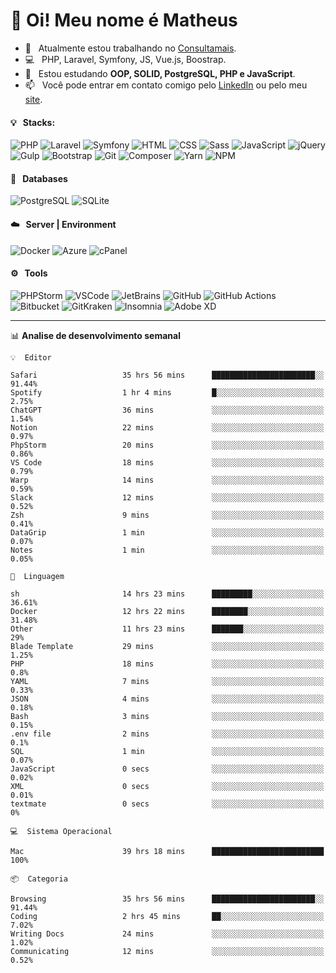 # 👋 Oi! Meu nome é Matheus

- 🔭 &nbsp; Atualmente estou trabalhando no [Consultamais](https://consultamais.com.br/).
- 💻 &nbsp; PHP, Laravel, Symfony, JS, Vue.js, Boostrap.
- 🌱 &nbsp; Estou estudando **OOP, SOLID, PostgreSQL, PHP e JavaScript**.
- 📫 &nbsp; Você pode entrar em contato comigo pelo [LinkedIn](https://www.linkedin.com/in/matheuscamargoxavier/) ou pelo meu [site](https://matheuscamargo.co).

#### 💡 &nbsp; Stacks:
![PHP](https://img.shields.io/badge/-PHP-777BB4?&logo=php&logoColor=FFFFFF)
![Laravel](https://img.shields.io/badge/-Laravel-FF2D20?&logo=laravel&logoColor=FFFFFF)
![Symfony](https://img.shields.io/badge/-Symfony-000000?&logo=symfony&logoColor=FFFFFF)
![HTML](https://img.shields.io/badge/-HTML-E34F26?&logo=html5&logoColor=FFFFFF)
![CSS](https://img.shields.io/badge/-CSS-1572B6?&logo=css3&logoColor=FFFFFF)
![Sass](https://img.shields.io/badge/-Sass-CC6699?&logo=sass&logoColor=FFFFFF)
![JavaScript](https://img.shields.io/badge/-JavaScript-F7DF1E?&logo=javascript&logoColor=FFFFFF)
![jQuery](https://img.shields.io/badge/-jQuery-0769AD?&logo=jquery&logoColor=FFFFFF)
![Gulp](https://img.shields.io/badge/-Gulp-CF4647?&logo=gulp&logoColor=FFFFFF)
![Bootstrap](https://img.shields.io/badge/-Bootstrap-7952B3?&logo=bootstrap&logoColor=FFFFFF)
![Git](https://img.shields.io/badge/-Git-F05032?&logo=git&logoColor=FFFFFF)
![Composer](https://img.shields.io/badge/-Composer-885630?&logo=composer&logoColor=FFFFFF)
![Yarn](https://img.shields.io/badge/-Yarn-2C8EBB?&logo=yarn&logoColor=FFFFFF)
![NPM](https://img.shields.io/badge/-npm-CB3837?&logo=npm&logoColor=FFFFFF)

#### 💾 &nbsp; Databases
![PostgreSQL](https://img.shields.io/badge/-PostgreSQL-336791?&logo=PostgreSQL&logoColor=FFFFFF)
![SQLite](https://img.shields.io/badge/-SQLite-003B57?&logo=SQLite&logoColor=FFFFFF)

#### ☁️ &nbsp; Server | Environment
![Docker](https://img.shields.io/badge/-Docker-2496ED?&logo=docker&logoColor=FFFFFF)
![Azure](https://img.shields.io/badge/-Azure-0089D6?&logo=microsoft%20azure&logoColor=FFFFFF)
![cPanel](https://img.shields.io/badge/-cPanel-FF6C2C?&logo=cpanel&logoColor=FFFFFF)

#### ⚙️ &nbsp; Tools
![PHPStorm](https://img.shields.io/badge/-PHPStorm-000000?&logo=PHPStorm&logoColor=FFFFFF)
![VSCode](https://img.shields.io/badge/-VSCode-007ACC?&logo=Visual%20Studio%20Code&logoColor=FFFFFF) 
![JetBrains](https://img.shields.io/badge/-JetBrains-000000?&logo=jetbrains&logoColor=FFFFFF) 
![GitHub](https://img.shields.io/badge/-GitHub-181717?&logo=github&logoColor=FFFFFF) 
![GitHub Actions](https://img.shields.io/badge/-GitHub%20Actions-181717?&logo=GitHub%20Actions&logoColor=FFFFFF) 
![Bitbucket](https://img.shields.io/badge/-Bitbucket-0052CC?&logo=bitbucket&logoColor=FFFFFF)
![GitKraken](https://img.shields.io/badge/-GitKraken-179287?&logo=GitKraken&logoColor=FFFFFF)
![Insomnia](https://img.shields.io/badge/-Insomnia-5849BE?&logo=Insomnia&logoColor=FFFFFF)
![Adobe XD](https://img.shields.io/badge/-Adobe%20XD-FF61F6?&logo=adobe%20xd&logoColor=FFFFFF) 
_______

📊  **Analise de desenvolvimento semanal**
```text
💡  Editor

Safari                   35 hrs 56 mins      ███████████████████████░░     91.44%
Spotify                  1 hr 4 mins         █░░░░░░░░░░░░░░░░░░░░░░░░      2.75%
ChatGPT                  36 mins             ░░░░░░░░░░░░░░░░░░░░░░░░░      1.54%
Notion                   22 mins             ░░░░░░░░░░░░░░░░░░░░░░░░░      0.97%
PhpStorm                 20 mins             ░░░░░░░░░░░░░░░░░░░░░░░░░      0.86%
VS Code                  18 mins             ░░░░░░░░░░░░░░░░░░░░░░░░░      0.79%
Warp                     14 mins             ░░░░░░░░░░░░░░░░░░░░░░░░░      0.59%
Slack                    12 mins             ░░░░░░░░░░░░░░░░░░░░░░░░░      0.52%
Zsh                      9 mins              ░░░░░░░░░░░░░░░░░░░░░░░░░      0.41%
DataGrip                 1 min               ░░░░░░░░░░░░░░░░░░░░░░░░░      0.07%
Notes                    1 min               ░░░░░░░░░░░░░░░░░░░░░░░░░      0.05%
```
```text
💬  Linguagem

sh                       14 hrs 23 mins      █████████░░░░░░░░░░░░░░░░     36.61%
Docker                   12 hrs 22 mins      ████████░░░░░░░░░░░░░░░░░     31.48%
Other                    11 hrs 23 mins      ███████░░░░░░░░░░░░░░░░░░        29%
Blade Template           29 mins             ░░░░░░░░░░░░░░░░░░░░░░░░░      1.25%
PHP                      18 mins             ░░░░░░░░░░░░░░░░░░░░░░░░░       0.8%
YAML                     7 mins              ░░░░░░░░░░░░░░░░░░░░░░░░░      0.33%
JSON                     4 mins              ░░░░░░░░░░░░░░░░░░░░░░░░░      0.18%
Bash                     3 mins              ░░░░░░░░░░░░░░░░░░░░░░░░░      0.15%
.env file                2 mins              ░░░░░░░░░░░░░░░░░░░░░░░░░       0.1%
SQL                      1 min               ░░░░░░░░░░░░░░░░░░░░░░░░░      0.07%
JavaScript               0 secs              ░░░░░░░░░░░░░░░░░░░░░░░░░      0.02%
XML                      0 secs              ░░░░░░░░░░░░░░░░░░░░░░░░░      0.01%
textmate                 0 secs              ░░░░░░░░░░░░░░░░░░░░░░░░░         0%
```
```text
💻  Sistema Operacional

Mac                      39 hrs 18 mins      █████████████████████████       100%
```
```text
📦  Categoria

Browsing                 35 hrs 56 mins      ███████████████████████░░     91.44%
Coding                   2 hrs 45 mins       ██░░░░░░░░░░░░░░░░░░░░░░░      7.02%
Writing Docs             24 mins             ░░░░░░░░░░░░░░░░░░░░░░░░░      1.02%
Communicating            12 mins             ░░░░░░░░░░░░░░░░░░░░░░░░░      0.52%
```
